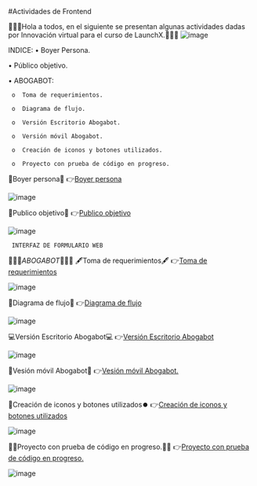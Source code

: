 #Actividades de Frontend

👋👋👋Hola a todos, en el siguiente se presentan algunas actividades dadas por Innovación virtual para el curso de LaunchX.👋👋👋
![image](https://user-images.githubusercontent.com/114261500/196601382-3a6219a2-81fa-4d8f-8173-630cc5692042.png)

INDICE:
•	Boyer Persona.

•	Público objetivo.

•	ABOGABOT:

     o	Toma de requerimientos.
     
     o	Diagrama de flujo.
     
     o	Versión Escritorio Abogabot.
     
     o	Versión móvil Abogabot.
     
     o	Creación de iconos y botones utilizados.
     
     o	Proyecto con prueba de código en progreso.
          

👤Boyer persona👤
👉[Boyer persona](https://github.com/Kerizr/Ejercicio-de-UI-UX-Abogabot-/blob/main/Boyer%20persona.jpg)

![image](https://user-images.githubusercontent.com/114261500/196601445-7408fed8-2290-4e91-af8b-7d789a6c499e.png)


👥Publico objetivo👥
👉[Publico objetivo](https://github.com/Kerizr/Ejercicio-de-UI-UX-Abogabot-/blob/main/publico%20objetivo.png)

![image](https://user-images.githubusercontent.com/114261500/196600904-d5f931d2-6a2e-4274-b8e4-82db467032cd.png)


     INTERFAZ DE FORMULARIO WEB
 🤖🤖🤖_ABOGABOT_🤖🤖🤖
🖋️Toma de requerimientos🖋️
👉[Toma de requerimientos](https://github.com/Kerizr/Ejercicio-de-UI-UX-Abogabot-/blob/9215c430f4cd211081656fe20e14a02638e91f45/Toma%20de%20requerimientos.txt)

![image](https://user-images.githubusercontent.com/114261500/196600633-f0103507-4a7e-427a-a14f-8aa5fca1ea78.png)

🔁Diagrama de flujo🔀
👉[Diagrama de flujo](https://github.com/Kerizr/Ejercicio-de-UI-UX-Abogabot-/blob/main/Diagrama%20de%20abogabot.png)

![image](https://user-images.githubusercontent.com/114261500/196600390-05b6f6d1-10f9-49ac-8e98-18c5449a8705.png)

💻Versión Escritorio Abogabot💻
👉[Versión Escritorio Abogabot](https://github.com/Kerizr/Ejercicio-de-UI-UX-Abogabot-/tree/main/Escritorio)

![image](https://user-images.githubusercontent.com/114261500/196599918-4e6b9d23-6e1e-4e7f-ae4e-4acef9a9b316.png)

📱Vesión móvil Abogabot📱
👉[Vesión móvil Abogabot.](https://github.com/Kerizr/Ejercicio-de-UI-UX-Abogabot-/tree/main/m%C3%B3vil)

![image](https://user-images.githubusercontent.com/114261500/196599729-5b74e45a-030e-4989-9269-16c6e6744b43.png)

🔽Creación de iconos y botones utilizados⏺️
👉[Creación de iconos y botones utilizados](https://github.com/Kerizr/Ejercicio-de-UI-UX-Abogabot-/blob/main/iconos%20y%20botones%20creados%20pra%20abogabot%20movil.jpg)

![image](https://user-images.githubusercontent.com/114261500/196601779-64e51a02-6907-45bf-9327-e6f93c48cf24.png)

🧑‍💻Proyecto con prueba de código en progreso.🧑‍💻
👉[Proyecto con prueba de código en progreso.](https://github.com/Kerizr/Ejercicio-de-UI-UX-Abogabot-/tree/main/Proyecto%20en%20progreso)

![image](https://user-images.githubusercontent.com/114261500/196600049-f04f62e7-fa9f-493f-a61a-647427e83c34.png)
